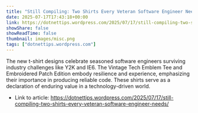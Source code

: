 ```yaml
---
title: "Still Compiling: Two Shirts Every Veteran Software Engineer Needs"
date: 2025-07-17T17:43:18+00:00
link: https://dotnettips.wordpress.com/2025/07/17/still-compiling-two-shirts-every-veteran-software-engineer-needs/
showShare: false
showReadTime: false
thumbnail: images/misc.png
tags: ["dotnettips.wordpress.com"]
---
```

The new t-shirt designs celebrate seasoned software engineers surviving industry challenges like Y2K and IE6. The Vintage Tech Emblem Tee and Embroidered Patch Edition embody resilience and experience, emphasizing their importance in producing reliable code. These shirts serve as a declaration of enduring value in a technology-driven world.

- Link to article: https://dotnettips.wordpress.com/2025/07/17/still-compiling-two-shirts-every-veteran-software-engineer-needs/